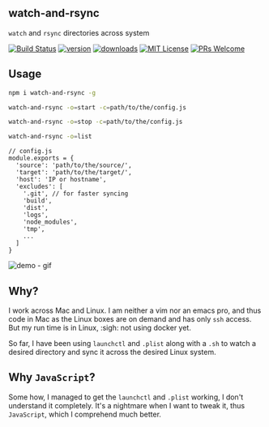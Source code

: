 watch-and-rsync
---

`watch` and `rsync` directories across system

[![Build Status](https://img.shields.io/travis/sarbbottam/watch-and-rsync.svg?style=flat-square)](https://travis-ci.org/sarbbottam/watch-and-rsync)
[![version](https://img.shields.io/npm/v/watch-and-rsync.svg?style=flat-square)](http://npm.im/watch-and-rsync)
[![downloads](https://img.shields.io/npm/dm/watch-and-rsync.svg?style=flat-square)](http://npm-stat.com/charts.html?package=watch-and-rsync&from=2015-08-01)
[![MIT License](https://img.shields.io/npm/l/watch-and-rsync.svg?style=flat-square)](http://opensource.org/licenses/MIT)
[![PRs Welcome](https://img.shields.io/badge/PRs-welcome-brightgreen.svg?style=flat-square)](http://makeapullrequest.com)

## Usage

```sh
npm i watch-and-rsync -g

watch-and-rsync -o=start -c=path/to/the/config.js

watch-and-rsync -o=stop -c=path/to/the/config.js

watch-and-rsync -o=list
```

```
// config.js
module.exports = {
  'source': 'path/to/the/source/',
  'target': 'path/to/the/target/',
  'host': 'IP or hostname',
  'excludes': [
    '.git', // for faster syncing
    'build',
    'dist',
    'logs',
    'node_modules',
    'tmp',
    ...
  ]
}
```

 ![demo - gif](http://i.imgur.com/2a7ptkn.gif)

## Why?

I work across Mac and Linux.
I am neither a vim nor an emacs pro, and thus code in Mac as the Linux boxes are on demand and has only `ssh` access.
But my run time is in Linux, :sigh: not using docker yet.

So far, I have been using `launchctl` and `.plist` along with a `.sh` to watch a desired directory and sync it across the desired Linux system.

## Why `JavaScript`?

Some how, I managed to get the `launchctl` and `.plist` working, I don't understand it completely.
It's a nightmare when I want to tweak it, thus `JavaScript`, which I comprehend much better.
